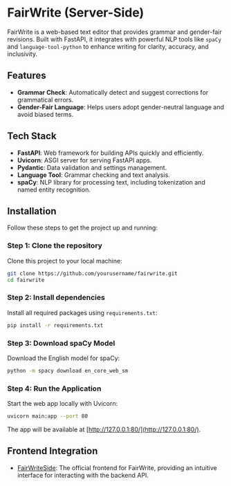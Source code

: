 # FairWrite (Server-Side)

FairWrite is a web-based text editor that provides grammar and gender-fair revisions. Built with FastAPI, it integrates with powerful NLP tools like `spaCy` and `language-tool-python` to enhance writing for clarity, accuracy, and inclusivity.

## Features

- **Grammar Check**: Automatically detect and suggest corrections for grammatical errors.
- **Gender-Fair Language**: Helps users adopt gender-neutral language and avoid biased terms.

## Tech Stack

- **FastAPI**: Web framework for building APIs quickly and efficiently.
- **Uvicorn**: ASGI server for serving FastAPI apps.
- **Pydantic**: Data validation and settings management.
- **Language Tool**: Grammar checking and text analysis.
- **spaCy**: NLP library for processing text, including tokenization and named entity recognition.

## Installation

Follow these steps to get the project up and running:

### Step 1: Clone the repository

Clone this project to your local machine:

```bash
git clone https://github.com/yourusername/fairwrite.git
cd fairwrite
```

### Step 2: Install dependencies

Install all required packages using `requirements.txt`:

```bash
pip install -r requirements.txt
```

### Step 3: Download spaCy Model

Download the English model for spaCy:

```bash
python -m spacy download en_core_web_sm
```

### Step 4: Run the Application

Start the web app locally with Uvicorn:

```bash
uvicorn main:app --port 80
```

The app will be available at [http://127.0.0.1:80/](http://127.0.0.1:80/).

## Frontend Integration

- [FairWriteSide](https://github.com/Fair-Write/Client-Side.git): The official frontend for FairWrite, providing an intuitive interface for interacting with the backend API.
